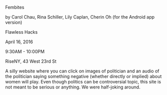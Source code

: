 Fembites

by Carol Chau, Rina Schiller, Lily Caplan, Cherin Oh (for the Android app version)

Flawless Hacks

April 16, 2016

9:30AM - 10:00PM

RiseNY, 43 West 23rd St


A silly website where you can click on images of politician and an audio of the politician saying something negative (whether directly or implied) about women will play. Even though politics can be controversial topic, this site is not meant to be serious or anything. We were half-joking around. 


